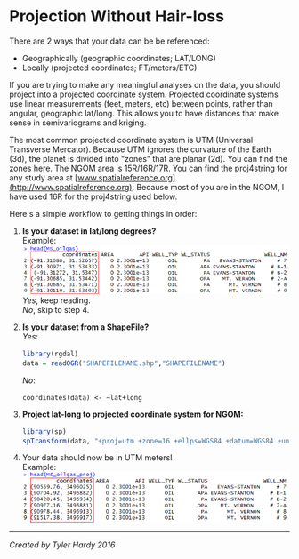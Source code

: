 Projection Without Hair-loss
==========================
There are 2 ways that your data can be be referenced:

- Geographically (geographic coordinates; LAT/LONG)
- Locally (projected coordinates; FT/meters/ETC)

If you are trying to make any meaningful analyses on the data, you should project into a projected coordinate system. Projected coordinate systems use linear measurements (feet, meters, etc) between points, rather than angular, geographic lat/long. This allows you to have distances that make sense in semivariograms and kriging.

The most common projected coordinate system is UTM (Universal Transverse Mercator). Because UTM ignores the curvature of the Earth (3d), the planet is divided into &quot;zones&quot; that are planar (2d). You can find the zones [here](https://en.wikipedia.org/wiki/Universal_Transverse_Mercator_coordinate_system#/media/File:Utm-zones.jpg). The NGOM area is 15R/16R/17R. You can find the proj4string for any study area at [www.spatialreference.org](http://www.spatialreference.org). Because most of you are in the NGOM, I have used 16R for the proj4string used below.

Here's a simple workflow to getting things in order:

1. **Is your dataset in lat/long degrees?**  
   Example:  
   ![](proj_before.png)  
   *Yes*, keep reading.  
   *No*, skip to step 4.  
   
2. **Is your dataset from a ShapeFile?**  
   *Yes*:  
    ```R
    library(rgdal)
    data = readOGR("SHAPEFILENAME.shp","SHAPEFILENAME")
    ```  
   *No*:
   ```
   coordinates(data) <- ~lat+long
   ```
3. **Project lat-long to projected coordinate system for NGOM:**  

    ```R
    library(sp)
    spTransform(data, "+proj=utm +zone=16 +ellps=WGS84 +datum=WGS84 +units=m +no\_defs") 
    ```  
4. Your data should now be in UTM meters!  
   Example:     
   ![](proj_after.png)

***
*Created by Tyler Hardy 2016*
